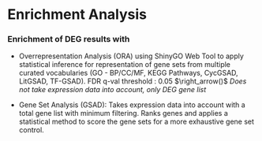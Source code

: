 # Enrichment Analysis

### Enrichment of DEG results with 
* Overrepresentation Analysis (ORA) using ShinyGO Web Tool to apply statistical inference for representation of gene sets from multiple curated vocabularies (GO - BP/CC/MF, KEGG Pathways, CycGSAD, LitGSAD, TF-GSAD). FDR q-val threshold : 0.05 $\right_arrow()$ _Does not take expression data into account, only DEG gene list_

* Gene Set Analysis (GSAD): Takes expression data into account with a total gene list with minimum filtering. Ranks genes and applies a statistical method to score the gene sets for a more exhaustive gene set control.